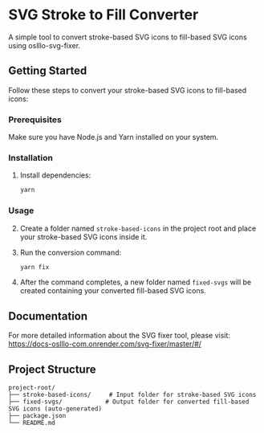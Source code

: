 # SVG Stroke to Fill Converter

A simple tool to convert stroke-based SVG icons to fill-based SVG icons using oslllo-svg-fixer.

## Getting Started

Follow these steps to convert your stroke-based SVG icons to fill-based icons:

### Prerequisites

Make sure you have Node.js and Yarn installed on your system.

### Installation

1. Install dependencies:

   ```bash
   yarn
   ```

### Usage

2. Create a folder named `stroke-based-icons` in the project root and place your stroke-based SVG icons inside it.

3. Run the conversion command:

   ```bash
   yarn fix
   ```

4. After the command completes, a new folder named `fixed-svgs` will be created containing your converted fill-based SVG icons.

## Documentation

For more detailed information about the SVG fixer tool, please visit: https://docs-oslllo-com.onrender.com/svg-fixer/master/#/

## Project Structure

```
project-root/
├── stroke-based-icons/     # Input folder for stroke-based SVG icons
├── fixed-svgs/            # Output folder for converted fill-based SVG icons (auto-generated)
├── package.json
└── README.md
```
